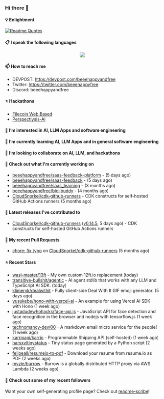 ### Hi there 👋

#### 💡 Enlightment
[![Readme Quotes](https://quotes-github-readme.vercel.app/api?type=horizontal&theme=nord)](https://github.com/piyushsuthar/github-readme-quotes)

#### 📋 I speak the following languages

<p align="center">
  <a href="https://skillicons.dev">
    <img src="https://skillicons.dev/icons?i=git,kubernetes,docker,c,vim,terraform,python,typescript,java" />
  </a>
</p>


#### 📫 How to reach me
- DEVPOST: https://devpost.com/beeehappyandfree
- Twitter: https://twitter.com/beeehappyfree
- Discord: beeehappyandfree

#### ⭐️ Hackathons
- [Filecoin Web Based](https://devpost.com/software/youtube-dl-dweb)
- [Perspectlysis-AI](https://perspectlysis-ai.vercel.app)

#### 👀 I’m interested in AI, LLM Apps and software engineering

#### 🌱 I’m currently learning AI, LLM Apps and in general software engineering

#### 💞️ I’m looking to collaborate on AI, LLM, and hackathons

#### 👷 Check out what I'm currently working on

- [beeehappyandfree/saas-feedback-platform](https://github.com/beeehappyandfree/saas-feedback-platform) -  (5 days ago)
- [beeehappyandfree/saas-feedback](https://github.com/beeehappyandfree/saas-feedback) -  (5 days ago)
- [beeehappyandfree/saas_learning](https://github.com/beeehappyandfree/saas_learning) -  (3 months ago)
- [beeehappyandfree/bid-buddy](https://github.com/beeehappyandfree/bid-buddy) -  (4 months ago)
- [CloudSnorkel/cdk-github-runners](https://github.com/CloudSnorkel/cdk-github-runners) - CDK constructs for self-hosted GitHub Actions runners (5 months ago)

#### 🔭 Latest releases I've contributed to

- [CloudSnorkel/cdk-github-runners](https://github.com/CloudSnorkel/cdk-github-runners) ([v0.14.5](https://github.com/CloudSnorkel/cdk-github-runners/releases/tag/v0.14.5), 5 days ago) - CDK constructs for self-hosted GitHub Actions runners

#### 🔨 My recent Pull Requests

- [chore: fix typo](https://github.com/CloudSnorkel/cdk-github-runners/pull/542) on [CloudSnorkel/cdk-github-runners](https://github.com/CloudSnorkel/cdk-github-runners) (5 months ago)

#### ⭐ Recent Stars

- [wasi-master/13ft](https://github.com/wasi-master/13ft) - My own custom 12ft.io replacement (today)
- [transitive-bullshit/agentic](https://github.com/transitive-bullshit/agentic) - AI agent stdlib that works with any LLM and TypeScript AI SDK. (today)
- [klimeryk/dealwithit](https://github.com/klimeryk/dealwithit) - Fully client-side Deal With It GIF emoji generator. (5 days ago)
- [yusukebe/hono-with-vercel-ai](https://github.com/yusukebe/hono-with-vercel-ai) - An example for using Vercel AI SDK with Hono (1 week ago)
- [justadudewhohacks/face-api.js](https://github.com/justadudewhohacks/face-api.js) - JavaScript API for face detection and face recognition in the browser and nodejs with tensorflow.js (1 week ago)
- [technomancy-dev/00](https://github.com/technomancy-dev/00) - A markdown email micro service for the people! (1 week ago)
- [karrioapi/karrio](https://github.com/karrioapi/karrio) - Programmable Shipping API (self-hosted) (1 week ago)
- [harsxv/tinystatus](https://github.com/harsxv/tinystatus) - Tiny status page generated by a Python script (2 weeks ago)
- [felipeall/resumeio-to-pdf](https://github.com/felipeall/resumeio-to-pdf) - Download your resume from resume.io as PDF (2 weeks ago)
- [myzie/burrow](https://github.com/myzie/burrow) - Burrow is a globally distributed HTTP proxy via AWS Lambda (2 weeks ago)

#### 👯 Check out some of my recent followers


Want your own self-generating profile page? Check out [readme-scribe](https://github.com/muesli/readme-scribe)!
